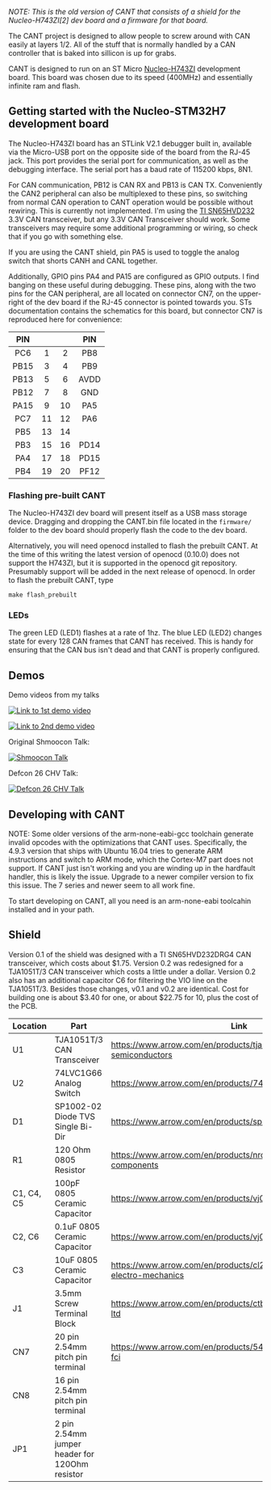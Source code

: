*NOTE: This is the old version of CANT that consists of a shield for the Nucleo-H743ZI[2] dev board and a firmware for
that board.*

The CANT project is designed to allow people to screw around with CAN easily at layers 1/2.
All of the stuff that is normally handled by a CAN controller that is baked into sillicon is up for grabs.

CANT is designed to run on an ST Micro [Nucleo-H743ZI](http://www.st.com/en/evaluation-tools/nucleo-h743zi.html) 
development board. This board was chosen due to its speed (400MHz) and essentially infinite ram and flash.

## Getting started with the Nucleo-STM32H7 development board

The Nucleo-H743ZI board has an STLink V2.1 debugger built in, available via the Micro-USB port on the 
opposite side of the board from the RJ-45 jack. This port provides the serial port for communication, 
as well as the debugging interface. The serial port has a baud rate of 115200 kbps, 8N1. 

For CAN communication, PB12 is CAN RX and PB13 is CAN TX. Conveniently the CAN2 peripheral can also be 
multiplexed to these pins, so switching from normal CAN operation to CANT operation would be 
possible without rewiring. This is currently not implemented. I'm using the 
[TI SN65HVD232](http://www.ti.com/product/sn65hvd232?qgpn=sn65hvd232) 3.3V CAN transceiver, 
but any 3.3V CAN Transceiver should work. Some transceivers may require some additional 
programming or wiring, so check that if you go with something else.

If you are using the CANT shield, pin PA5 is used to toggle the analog switch that shorts CANH and CANL
together.

Additionally, GPIO pins PA4 and PA15 are configured as GPIO outputs. I find banging on these
useful during debugging. These pins, along with the two pins for the CAN peripheral, are all located
on connector CN7, on the upper-right of the dev board if the RJ-45 connector is pointed towards you.
STs documentation contains the schematics for this board, but connector CN7 is reproduced here for
convenience:

| PIN |     |     | PIN |
|:---:|:---:|:---:|:---:|
| PC6 | 1   | 2   | PB8 |
| PB15| 3   | 4   | PB9 |
| PB13| 5   | 6   | AVDD|
| PB12| 7   | 8   | GND |
| PA15| 9   | 10  | PA5 |
| PC7 | 11  | 12  | PA6 |
| PB5 | 13  | 14  |     |
| PB3 | 15  | 16  | PD14|
| PA4 | 17  | 18  | PD15|
| PB4 | 19  | 20  | PF12|

### Flashing pre-built CANT
The Nucleo-H743ZI dev board will present itself as a USB mass storage device. Dragging and dropping the CANT.bin file 
located in the `firmware/` folder to the dev board should properly flash the code to the dev board.

Alternatively, you will need openocd installed to flash the prebuilt CANT. At the time of this writing the latest version
of openocd (0.10.0) does not support the H743ZI, but it is supported in the openocd git repository.
Presumably support will be added in the next release of openocd. In order to flash the prebuilt CANT, type

```
make flash_prebuilt
```

### LEDs
The green LED (LED1) flashes at a rate of 1hz. The blue LED (LED2) changes state for every 128 CAN frames
that CANT has received. This is handy for ensuring that the CAN bus isn't dead and that CANT is properly
configured.

## Demos

Demo videos from my talks

[![Link to 1st demo video](https://img.youtube.com/vi/g2gCfG9jTLs/0.jpg)](https://www.youtube.com/watch?v=g2gCfG9jTLs)

[![Link to 2nd demo video](https://img.youtube.com/vi/wz1S7ofVuNg/0.jpg)](https://www.youtube.com/watch?v=wz1S7ofVuNg)

Original Shmoocon Talk: 

[![Shmoocon Talk](https://img.youtube.com/vi/oS-6xDc_pP4/0.jpg)](https://www.youtube.com/watch?v=oS-6xDc_pP4)

Defcon 26 CHV Talk: 

[![Defcon 26 CHV Talk](https://img.youtube.com/vi/TRn_Rz2JIYQ/0.jpg)](https://www.youtube.com/watch?v=TRn_Rz2JIYQ)

## Developing with CANT

NOTE: Some older versions of the arm-none-eabi-gcc toolchain generate invalid opcodes with the optimizations that CANT uses. Specifically, the 4.9.3 version that ships with Ubuntu 16.04 tries to generate ARM instructions and switch to ARM mode, which the Cortex-M7 part does not support. If CANT just isn't working and you are winding up in the hardfault handler, this is likely the issue. Upgrade to a newer compiler version to fix this issue. The 7 series and newer seem to all work fine.

To start developing on CANT, all you need is an arm-none-eabi toolcahin installed and in your path.

## Shield

Version 0.1 of the shield was designed with a TI SN65HVD232DRG4 CAN transceiver, which costs about $1.75. Version 0.2 was redesigned for a TJA1051T/3 CAN transceiver which costs a little under a dollar. Version 0.2 also has an additional capacitor C6 for filtering the VIO line on the TJA1051T/3. Besides those changes, v0.1 and v0.2 are identical. Cost for building one is about $3.40 for one, or about $22.75 for 10, plus the cost of the PCB.

| Location | Part | Link | Notes |
|----------|------|------|-------|
| U1 | TJA1051T/3 CAN Transceiver | https://www.arrow.com/en/products/tja1051t3118/nxp-semiconductors |  |
| U2 | 74LVC1G66 Analog Switch | https://www.arrow.com/en/products/74lvc1g66gw125/nexperia |  |
| D1 | SP1002-02 Diode TVS Single Bi-Dir | https://www.arrow.com/en/products/sp1002-02jtg/littelfuse |  |
| R1 | 120 Ohm 0805 Resistor | https://www.arrow.com/en/products/nrc10j121trf/nic-components |  |
| C1, C4, C5 | 100pF 0805 Ceramic Capacitor | https://www.arrow.com/en/products/vj0805y101kxacw1bc/vishay |  |
| C2, C6 | 0.1uF 0805 Ceramic Capacitor  |  https://www.arrow.com/en/products/vj0805y104jxxcw1bc/vishay|  |
| C3 | 10uF 0805 Ceramic Capacitor | https://www.arrow.com/en/products/cl21a106kpfnnnf/samsung-electro-mechanics |  |
| J1 | 3.5mm Screw Terminal Block | https://www.arrow.com/en/products/ctb30512bk/camdenboss-ltd |  |
| CN7 | 20 pin 2.54mm pitch pin terminal | https://www.arrow.com/en/products/54102-t08-00/amphenol-fci | It's not clear, but these are sold singly. Buy 19 and they will come in a strip that you can use for CN7, CN8 and JP1 |
| CN8 | 16 pin 2.54mm pitch pin terminal |  |  |
| JP1 | 2 pin 2.54mm jumper header for 120Ohm resistor |  | Don't forget a jumper https://www.arrow.com/en/products/aksctgblack/assmann-wsw-components-inc |

